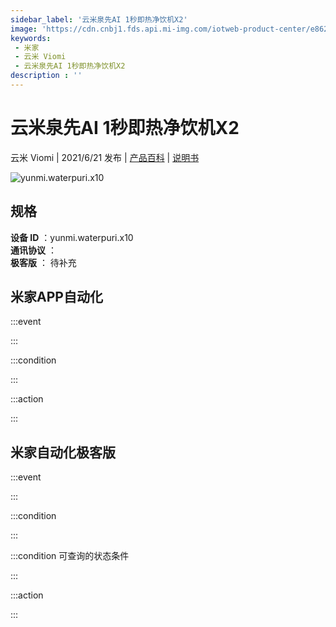 ```yaml
---
sidebar_label: '云米泉先AI 1秒即热净饮机X2'
image: 'https://cdn.cnbj1.fds.api.mi-img.com/iotweb-product-center/e862209f3b279045df5db6808a8eb49f_1620984319703.png?GalaxyAccessKeyId=AKVGLQWBOVIRQ3XLEW&Expires=9223372036854775807&Signature=2XGPwnj5beh3HN6TXQim/m8hERw='
keywords: 
 - 米家
 - 云米 Viomi
 - 云米泉先AI 1秒即热净饮机X2
description : ''
---
```

# 云米泉先AI 1秒即热净饮机X2

云米 Viomi | 2021/6/21 发布 | [产品百科](https://home.mi.com/webapp/content/baike/product/index.html?model=yunmi.waterpuri.x10/) | [说明书](https://home.mi.com/views/introduction.html?model=yunmi.waterpuri.x10&region=cn)

![yunmi.waterpuri.x10](https://cdn.cnbj1.fds.api.mi-img.com/iotweb-product-center/e862209f3b279045df5db6808a8eb49f_1620984319703.png?GalaxyAccessKeyId=AKVGLQWBOVIRQ3XLEW&Expires=9223372036854775807&Signature=2XGPwnj5beh3HN6TXQim/m8hERw=)

## 规格  
> 
**设备 ID** ：yunmi.waterpuri.x10  
**通讯协议** ：  
**极客版**  ： 待补充 


## 米家APP自动化  

:::event  

:::

:::condition  

:::

:::action   

:::

## 米家自动化极客版  

:::event  

:::

:::condition  

:::

:::condition 可查询的状态条件  

:::

:::action  

:::

        

